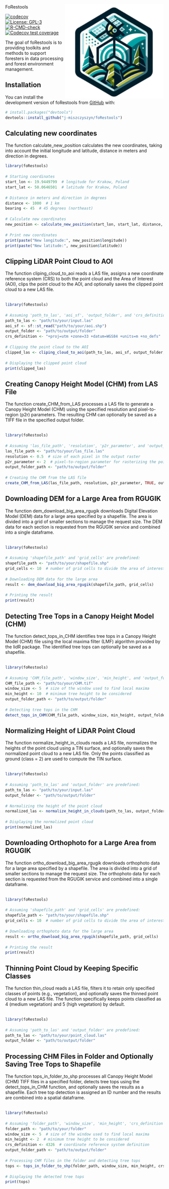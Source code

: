 
<!-- README.md is generated from README.Rmd. Please edit that file -->

<img src="man/figures/logo.png" align="right" height="300" alt="" />
FoRestools

<!-- badges: start -->
[![codecov](https://codecov.io/gh/j-miszczyszyn/foRestools/branch/main/graph/badge.svg)](https://codecov.io/gh/j-miszczyszyn/foRestools)
[![License:
GPL-3](https://img.shields.io/badge/License-GPL--3-blue.svg)](https://opensource.org/licenses/GPL-3.0)
[![R-CMD-check](https://github.com/j-miszczyszyn/foRestools/actions/workflows/R-CMD-check.yaml/badge.svg)](https://github.com/j-miszczyszyn/foRestools/actions/workflows/R-CMD-check.yaml)
[![Codecov test
coverage](https://codecov.io/gh/j-miszczyszyn/foRestools/graph/badge.svg)](https://app.codecov.io/gh/j-miszczyszyn/foRestools)
<!-- badges: end -->

The goal of foRestools is to providing toolkits and methods to support
foresters in data processing and forest environment management.

## Installation

You can install the development version of foRestools from
[GitHub](https://github.com/) with:

``` r
# install.packages("devtools")
devtools::install_github("j-miszczyszyn/foRestools")
```

## Calculating new coordinates

The function calculate_new_position calculates the new coordinates,
taking into account the initial longitude and latitude, distance in
meters and direction in degrees.

``` r
library(foRestools)

# Starting coordinates
start_lon <- 19.9449799  # longitude for Krakow, Poland
start_lat <- 50.0646501  # latitude for Krakow, Poland

# Distance in meters and direction in degrees
distance <- 1000  # 1 km
bearing <- 45  # 45 degrees (northeast)

# Calculate new coordinates
new_position <- calculate_new_position(start_lon, start_lat, distance, bearing)

# Print new coordinates
print(paste("New longitude:", new_position$longitude))
print(paste("New latitude:", new_position$latitude))
```

## Clipping LiDAR Point Cloud to AOI

The function cliping_cloud_to_aoi reads a LAS file, assigns a new
coordinate reference system (CRS) to both the point cloud and the Area
of Interest (AOI), clips the point cloud to the AOI, and optionally
saves the clipped point cloud to a new LAS file.

``` r

library(foRestools)

# Assuming 'path_to_las', 'aoi_sf', 'output_folder', and 'crs_definition' are predefined:
path_to_las <- "path/to/your/input.las"
aoi_sf <- sf::st_read("path/to/your/aoi.shp")
output_folder <- "path/to/output/folder"
crs_definition <- "+proj=utm +zone=33 +datum=WGS84 +units=m +no_defs"

# Clipping the point cloud to the AOI
clipped_las <- cliping_cloud_to_aoi(path_to_las, aoi_sf, output_folder, crs_definition, TRUE)

# Displaying the clipped point cloud
print(clipped_las)
```

## Creating Canopy Height Model (CHM) from LAS File

The function create_CHM_from_LAS processes a LAS file to generate a
Canopy Height Model (CHM) using the specified resolution and
pixel-to-region (p2r) parameters. The resulting CHM can optionally be
saved as a TIFF file in the specified output folder.

``` r

library(foRestools)

# Assuming 'las_file_path', 'resolution', 'p2r_parameter', and 'output_folder_path' are predefined:
las_file_path <- "path/to/your/las_file.las"
resolution <- 0.5  # size of each pixel in the output raster
p2r_parameter <- 2  # pixel-to-region parameter for rasterizing the point cloud
output_folder_path <- "path/to/output/folder"

# Creating the CHM from the LAS file
create_CHM_from_LAS(las_file_path, resolution, p2r_parameter, TRUE, output_folder_path)
```

## Downloading DEM for a Large Area from RGUGIK

The function dem_download_big_area_rgugik downloads Digital Elevation
Model (DEM) data for a large area specified by a shapefile. The area is
divided into a grid of smaller sections to manage the request size. The
DEM data for each section is requested from the RGUGIK service and
combined into a single dataframe.

``` r

library(foRestools)

# Assuming 'shapefile_path' and 'grid_cells' are predefined:
shapefile_path <- "path/to/your/shapefile.shp"
grid_cells <- 10  # number of grid cells to divide the area of interest

# Downloading DEM data for the large area
result <- dem_download_big_area_rgugik(shapefile_path, grid_cells)

# Printing the result
print(result)
```

## Detecting Tree Tops in a Canopy Height Model (CHM)

The function detect_tops_in_CHM identifies tree tops in a Canopy Height
Model (CHM) file using the local maxima filter (LMF) algorithm provided
by the lidR package. The identified tree tops can optionally be saved as
a shapefile.

``` r

library(foRestools)

# Assuming 'CHM_file_path', 'window_size', 'min_height', and 'output_folder_path' are predefined:
CHM_file_path <- "path/to/your/CHM.tif"
window_size <- 5  # size of the window used to find local maxima
min_height <- 10  # minimum tree height to be considered
output_folder_path <- "path/to/output/folder"

# Detecting tree tops in the CHM
detect_tops_in_CHM(CHM_file_path, window_size, min_height, output_folder_path, TRUE)
```

## Normalizing Height of LiDAR Point Cloud

The function normalize_height_in_clouds reads a LAS file, normalizes the
heights of the point cloud using a TIN surface, and optionally saves the
normalized point cloud to a new LAS file. Only the points classified as
ground (class = 2) are used to compute the TIN surface.

``` r

library(foRestools)

# Assuming 'path_to_las' and 'output_folder' are predefined:
path_to_las <- "path/to/your/input.las"
output_folder <- "path/to/output/folder"

# Normalizing the height of the point cloud
normalized_las <- normalize_height_in_clouds(path_to_las, output_folder, TRUE)

# Displaying the normalized point cloud
print(normalized_las)
```

## Downloading Orthophoto for a Large Area from RGUGIK

The function ortho_download_big_area_rgugik downloads orthophoto data
for a large area specified by a shapefile. The area is divided into a
grid of smaller sections to manage the request size. The orthophoto data
for each section is requested from the RGUGIK service and combined into
a single dataframe.

``` r

library(foRestools)

# Assuming 'shapefile_path' and 'grid_cells' are predefined:
shapefile_path <- "path/to/your/shapefile.shp"
grid_cells <- 10  # number of grid cells to divide the area of interest

# Downloading orthophoto data for the large area
result <- ortho_download_big_area_rgugik(shapefile_path, grid_cells)

# Printing the result
print(result)
```

## Thinning Point Cloud by Keeping Specific Classes

The function thin_cloud reads a LAS file, filters it to retain only
specified classes of points (e.g., vegetation), and optionally saves the
thinned point cloud to a new LAS file. The function specifically keeps
points classified as 4 (medium vegetation) and 5 (high vegetation) by
default.

``` r

library(foRestools)

# Assuming 'path_to_las' and 'output_folder' are predefined:
path_to_las <- "path/to/your/point_cloud.las"
output_folder <- "path/to/output/folder"
```

## Processing CHM Files in Folder and Optionally Saving Tree Tops to Shapefile

The function tops_in_folder_to_shp processes all Canopy Height Model
(CHM) TIFF files in a specified folder, detects tree tops using the
detect_tops_in_CHM function, and optionally saves the results as a
shapefile. Each tree top detection is assigned an ID number and the
results are combined into a spatial dataframe.

``` r

library(foRestools)

# Assuming 'folder_path', 'window_size', 'min_height', 'crs_definition', and 'output_folder_path' are predefined:
folder_path <- "path/to/your/folder"
window_size <- 5  # size of the window used to find local maxima
min_height <- 2  # minimum tree height to be considered
crs_definition <- 4326  # coordinate reference system definition
output_folder_path <- "path/to/output/folder"

# Processing CHM files in the folder and detecting tree tops
tops <- tops_in_folder_to_shp(folder_path, window_size, min_height, crs_definition, output_folder_path, TRUE, TRUE)

# Displaying the detected tree tops
print(tops)
```
